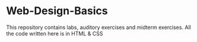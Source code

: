 # Web-Design-Basics
 This repository contains labs, auditory exercises and midterm exercises. All the code written here is in HTML & CSS 
